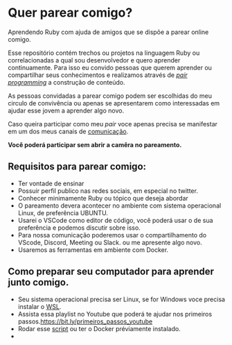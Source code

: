 # Quer parear comigo?

Aprendendo Ruby com ajuda de amigos que se dispõe a parear online comigo.

Esse repositório contém trechos ou projetos na linguagem Ruby ou correlacionadas a qual sou desenvolvedor e quero aprender continuamente.
Para isso eu convido pessoas que querem aprender ou compartilhar seus conhecimentos e realizamos através de [*pair programming*](https://en.wikipedia.org/wiki/Pair_programming) a construção de conteúdo.

As pessoas convidadas a parear comigo podem ser escolhidas do meu circulo de convivência ou apenas se apresentarem como interessadas em ajudar esse jovem a aprender algo novo.

Caso queira participar como meu *pair* voce apenas precisa se manifestar em um dos meus canais de [comunicação](https://linktr.ee/biosbug).

**Você poderá participar sem abrir a camêra no pareamento.**

## Requisitos para parear comigo:
- Ter vontade de ensinar
- Possuir perfil publico nas redes sociais, em especial no twitter.
- Conhecer minimamente Ruby ou tópico que deseja abordar
- O pareamento devera acontecer no ambiente com sistema operacional Linux, de preferência UBUNTU.
- Usarei o VSCode como editor de código, você poderá usar o de sua preferência e podemos discutir sobre isso.
- Para nossa comunicação poderemos usar o compartilhamento do VScode, Discord, Meeting ou Slack. ou me apresente algo novo.
- Usaremos as ferramentas em ambiente com Docker.

## Como preparar seu computador para aprender junto comigo.
- Seu sistema operacional precisa ser Linux, se for Windows voce precisa instalar o [WSL](https://docs.microsoft.com/pt-br/windows/wsl/install).
- Assista essa playlist no Youtube que poderá te ajudar nos primeiros passos.https://bit.ly/primeiros_passos_youtube
- Rodar esse [script](https://github.com/roberson-miguel/rails-docker/issues/2) ou ter o Docker préviamente instalado.
- 


